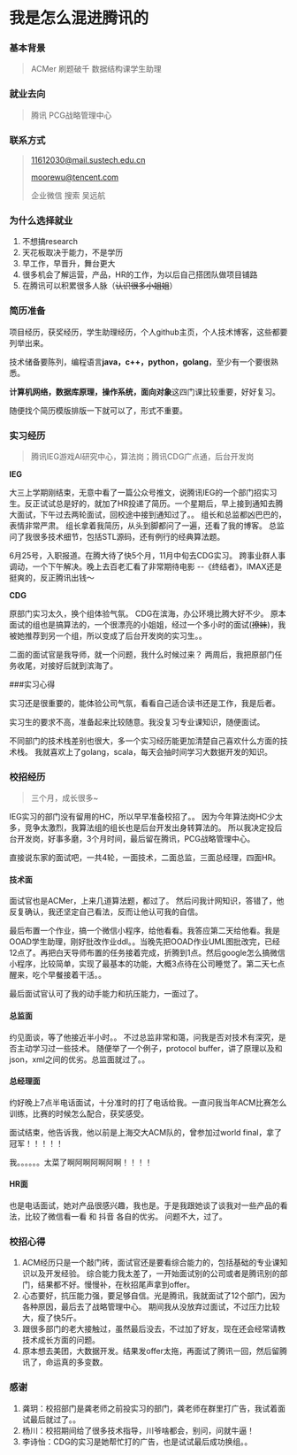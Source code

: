 # 我是怎么混进腾讯的


### 基本背景

> ACMer 刷题破千  数据结构课学生助理



### 就业去向

> 腾讯 PCG战略管理中心



### 联系方式

> 11612030@mail.sustech.edu.cn 
>
> moorewu@tencent.com
>
> 企业微信 搜索 吴远航



### 为什么选择就业

1. 不想搞research
2. 天花板取决于能力，不是学历
3. 早工作，早晋升，舞台更大
5. 很多机会了解运营，产品，HR的工作，为以后自己搭团队做项目铺路
5. 在腾讯可以积累很多人脉（~~认识很多小姐姐~~）



### 简历准备

项目经历，获奖经历，学生助理经历，个人github主页，个人技术博客，这些都要列举出来。

技术储备要陈列，编程语言**java，c++，python，golang**，至少有一个要很熟悉。

**计算机网络，数据库原理，操作系统，面向对象**这四门课比较重要，好好复习。

随便找个简历模版排版一下就可以了，形式不重要。



### 实习经历

> 腾讯IEG游戏AI研究中心，算法岗；腾讯CDG广点通，后台开发岗



**IEG**

大三上学期刚结束，无意中看了一篇公众号推文，说腾讯IEG的一个部门招实习生。反正试试总是好的，就加了HR投递了简历。一个星期后，早上接到通知去腾大面试，下午过去两轮面试，回校途中接到通知过了。。  组长和总监都凶巴巴的，表情非常严肃。 组长拿着我简历，从头到脚都问了一遍，还看了我的博客。 总监问了我很多技术细节，包括STL源码，还有例行的经典算法题。

6月25号，入职报道。在腾大待了快5个月，11月中旬去CDG实习。 跨事业群人事调动，一个下午解决。晚上去百老汇看了非常期待电影 --《终结者》，IMAX还是挺爽的，反正腾讯出钱～

**CDG**

原部门实习太久，换个组体验气氛。 CDG在滨海，办公环境比腾大好不少。 原本面试的组也是搞算法的，一个很漂亮的小姐姐，经过一个多小时的面试(~~撩妹~~)，我被她推荐到另一个组，所以变成了后台开发岗的实习生。。

二面的面试官是我导师，就一个问题，我什么时候过来？ 两周后，我把原部门任务收尾，对接好后就到滨海了。



###实习心得

实习还是很重要的，能体验公司气氛，看看自己适合读书还是工作，我是后者。

实习生的要求不高，准备起来比较随意。我没复习专业课知识，随便面试。

不同部门的技术栈差别也很大，多一个实习经历能更加清楚自己喜欢什么方面的技术栈。 我就喜欢上了golang，scala，每天会抽时间学习大数据开发的知识。



### 校招经历

> 三个月，成长很多~

IEG实习的部门没有留用的HC，所以早早准备校招了。。 因为今年算法岗HC少太多，竞争太激烈，我算法组的组长也是后台开发出身转算法的。 所以我决定投后台开发岗，好事多磨，3个月时间，最后留在腾讯，PCG战略管理中心。

直接说东家的面试吧，一共4轮，一面技术，二面总监，三面总经理，四面HR。

#### 技术面

面试官也是ACMer，上来几道算法题，都过了。 然后问我计网知识，答错了，他反复确认，我还坚定自己看法，反而让他认可我的自信。 

最后布置一个作业，搞一个微信小程序，给他看看。我答应第二天给他看。我是OOAD学生助理，刚好批改作业ddl。。当晚先把OOAD作业UML图批改完，已经12点了。再把白天导师布置的任务接着完成，折腾到1点。然后google怎么搞微信小程序，比较简单，实现了最基本的功能，大概3点待在公司睡觉了。第二天七点醒来，吃个早餐接着干活。。

最后面试官认可了我的动手能力和抗压能力，一面过了。

#### 总监面

约见面谈，等了他接近半小时。。 不过总监非常和蔼，问我是否对技术有深究，是否主动学习过一些技术。 随便举了一个例子，protocol buffer，讲了原理以及和json，xml之间的优劣。总监面就过了。。

#### 总经理面

约好晚上7点半电话面试，十分准时的打了电话给我。一直问我当年ACM比赛怎么训练，比赛的时候怎么配合，获奖感受。 

面试结束，他告诉我，他以前是上海交大ACM队的，曾参加过world final，拿了冠军！！！！！

我。。。。。。太菜了啊阿啊阿啊阿啊！！！！

#### HR面

也是电话面试，她对产品很感兴趣，我也是。于是我跟她谈了谈我对一些产品的看法，比较了微信看一看 和 抖音 各自的优劣。 问题不大，过了。



### 校招心得

1. ACM经历只是一个敲门砖，面试官还是要看综合能力的，包括基础的专业课知识以及开发经验。 综合能力我太差了，一开始面试别的公司或者是腾讯别的部门，结果都不好。慢慢补，在秋招尾声拿到offer。
2. 心态要好，抗压能力强，要足够自信。光是腾讯，我就面试了12个部门，因为各种原因，最后去了战略管理中心。 期间我从没放弃过面试，不过压力比较大，瘦了快5斤。
3. 跟很多部门的老大接触过，虽然最后没去，不过加了好友，现在还会经常请教技术成长方面的问题。
4. 原本想去美团，大数据开发。结果发offer太拖，再面试了腾讯一回，然后留腾讯了，命运真的多变数。



### 感谢

1. 龚玥：校招部门是龚老师之前投实习的部门，龚老师在群里打广告，我试着面试最后就过了。。
2. 杨川：校招期间给了很多技术指导，川爷啥都会，别问，问就牛逼！
3. 李诗怡：CDG的实习是她帮忙打的广告，也是试试最后成功换组。。

